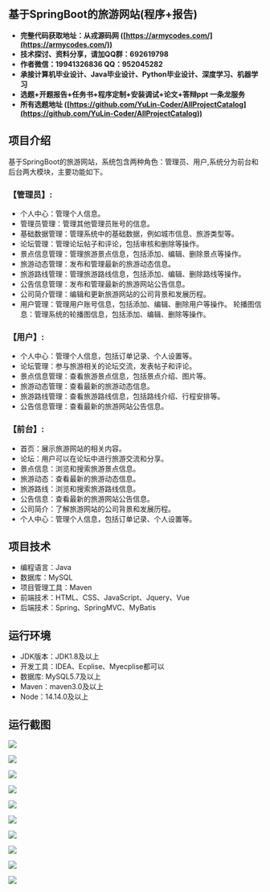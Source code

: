 ## 基于SpringBoot的旅游网站(程序+报告)

- <b>完整代码获取地址：从戎源码网 ([https://armycodes.com/](https://armycodes.com/))</b>
- <b>技术探讨、资料分享，请加QQ群：692619798</b> 
- <b>作者微信：19941326836  QQ：952045282</b> 
- <b>承接计算机毕业设计、Java毕业设计、Python毕业设计、深度学习、机器学习</b>
- <b>选题+开题报告+任务书+程序定制+安装调试+论文+答辩ppt 一条龙服务</b>
- <b>所有选题地址 ([https://github.com/YuLin-Coder/AllProjectCatalog](https://github.com/YuLin-Coder/AllProjectCatalog)) </b>

## 项目介绍
基于SpringBoot的旅游网站，系统包含两种角色：管理员、用户,系统分为前台和后台两大模块，主要功能如下。

### 【管理员】:
- 个人中心：管理个人信息。
- 管理员管理：管理其他管理员账号的信息。
- 基础数据管理：管理系统中的基础数据，例如城市信息、旅游类型等。
- 论坛管理：管理论坛帖子和评论，包括审核和删除等操作。
- 景点信息管理：管理旅游景点信息，包括添加、编辑、删除景点等操作。
- 旅游动态管理：发布和管理最新的旅游动态信息。
- 旅游路线管理：管理旅游路线信息，包括添加、编辑、删除路线等操作。
- 公告信息管理：发布和管理最新的旅游网站公告信息。
- 公司简介管理：编辑和更新旅游网站的公司背景和发展历程。
- 用户管理：管理用户账号信息，包括添加、编辑、删除用户等操作。
轮播图信息：管理系统的轮播图信息，包括添加、编辑、删除等操作。

### 【用户】:
- 个人中心：管理个人信息，包括订单记录、个人设置等。
- 论坛管理：参与旅游相关的论坛交流，发表帖子和评论。
- 景点信息管理：查看旅游景点信息，包括景点介绍、图片等。
- 旅游动态管理：查看最新的旅游动态信息。
- 旅游路线管理：查看旅游路线信息，包括路线介绍、行程安排等。
- 公告信息管理：查看最新的旅游网站公告信息。

### 【前台】:
- 首页：展示旅游网站的相关内容。
- 论坛：用户可以在论坛中进行旅游交流和分享。
- 景点信息：浏览和搜索旅游景点信息。
- 旅游动态：查看最新的旅游动态信息。
- 旅游路线：浏览和搜索旅游路线信息。
- 公告信息：查看最新的旅游网站公告信息。
- 公司简介：了解旅游网站的公司背景和发展历程。
- 个人中心：管理个人信息，包括订单记录、个人设置等。

## 项目技术
- 编程语言：Java
- 数据库：MySQL
- 项目管理工具：Maven
- 前端技术：HTML、CSS、JavaScript、Jquery、Vue
- 后端技术：Spring、SpringMVC、MyBatis

## 运行环境
- JDK版本：JDK1.8及以上
- 开发工具：IDEA、Ecplise、Myecplise都可以
- 数据库: MySQL5.7及以上
- Maven：maven3.0及以上
- Node：14.14.0及以上

## 运行截图
![](screenshot/1.png)

![](screenshot/2.png)

![](screenshot/3.png)

![](screenshot/4.png)

![](screenshot/5.png)

![](screenshot/6.png)

![](screenshot/7.png)

![](screenshot/8.png)

![](screenshot/9.png)

![](screenshot/10.png)
